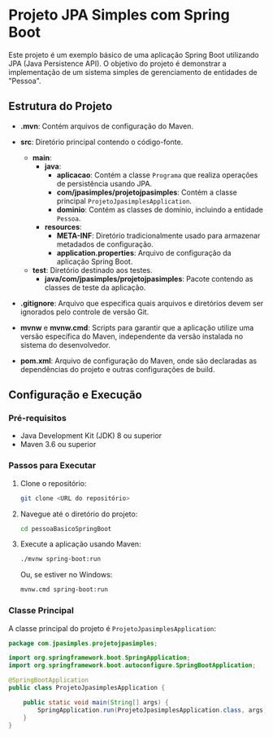 # Projeto JPA Simples com Spring Boot

Este projeto é um exemplo básico de uma aplicação Spring Boot utilizando JPA (Java Persistence API). O objetivo do projeto é demonstrar a implementação de um sistema simples de gerenciamento de entidades de "Pessoa".

## Estrutura do Projeto

- **.mvn**: Contém arquivos de configuração do Maven.
- **src**: Diretório principal contendo o código-fonte.
  - **main**:
    - **java**:
      - **aplicacao**: Contém a classe `Programa` que realiza operações de persistência usando JPA.
      - **com/jpasimples/projetojpasimples**: Contém a classe principal `ProjetoJpasimplesApplication`.
      - **dominio**: Contém as classes de domínio, incluindo a entidade `Pessoa`.
    - **resources**:
      - **META-INF**: Diretório tradicionalmente usado para armazenar metadados de configuração.
      - **application.properties**: Arquivo de configuração da aplicação Spring Boot.
  - **test**: Diretório destinado aos testes.
    - **java/com/jpasimples/projetojpasimples**: Pacote contendo as classes de teste da aplicação.

- **.gitignore**: Arquivo que especifica quais arquivos e diretórios devem ser ignorados pelo controle de versão Git.
- **mvnw** e **mvnw.cmd**: Scripts para garantir que a aplicação utilize uma versão específica do Maven, independente da versão instalada no sistema do desenvolvedor.
- **pom.xml**: Arquivo de configuração do Maven, onde são declaradas as dependências do projeto e outras configurações de build.

## Configuração e Execução

### Pré-requisitos

- Java Development Kit (JDK) 8 ou superior
- Maven 3.6 ou superior

### Passos para Executar

1. Clone o repositório:
    ```sh
    git clone <URL do repositório>
    ```
2. Navegue até o diretório do projeto:
    ```sh
    cd pessoaBasicoSpringBoot
    ```
3. Execute a aplicação usando Maven:
    ```sh
    ./mvnw spring-boot:run
    ```
   Ou, se estiver no Windows:
    ```sh
    mvnw.cmd spring-boot:run
    ```

### Classe Principal

A classe principal do projeto é `ProjetoJpasimplesApplication`:

```java
package com.jpasimples.projetojpasimples;

import org.springframework.boot.SpringApplication;
import org.springframework.boot.autoconfigure.SpringBootApplication;

@SpringBootApplication
public class ProjetoJpasimplesApplication {

    public static void main(String[] args) {
        SpringApplication.run(ProjetoJpasimplesApplication.class, args);
    }
}
